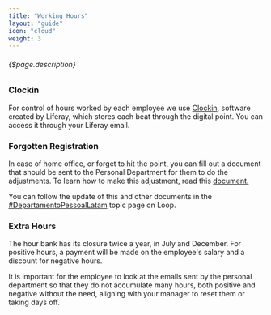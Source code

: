 ```yaml
---
title: "Working Hours"
layout: "guide"
icon: "cloud"
weight: 3
---
```


###### {$page.description}

<article id="1">

### Clockin

For control of hours worked by each employee we use [Clockin](http://clockin.liferay.com/), software created by Liferay, which stores each beat through the digital point. You can access it through your Liferay email.


</article>

<article id="2">

### Forgotten Registration

In case of home office, or forget to hit the point, you can fill out a document that should be sent to the Personal Department for them to do the adjustments. To learn how to make this adjustment, read this [document.](https://in.liferay.com/documents/112442/17829985/Regras+Ponto+Eletronico/5a15c172-c337-47bf-8a50-66232276e743)

You can follow the update of this and other documents in the [#DepartamentoPessoalLatam](https://loop.liferay.com/web/guest/home/-/loop/topics/_DepartamentoPessoalBrasil) topic page on Loop.


</article>

<article id="3">

### Extra Hours

The hour bank has its closure twice a year, in July and December. For positive hours, a payment will be made on the employee's salary and a discount for negative hours.

It is important for the employee to look at the emails sent by the personal department so that they do not accumulate many hours, both positive and negative without the need, aligning with your manager to reset them or taking days off.  


</article>
